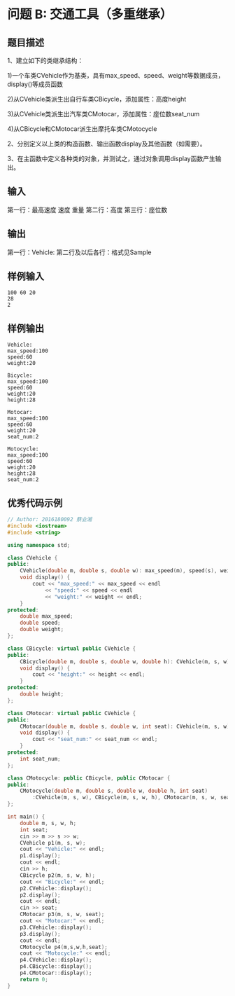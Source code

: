 # 问题 B: 交通工具（多重继承）

## 题目描述

1、建立如下的类继承结构：

1)一个车类CVehicle作为基类，具有max_speed、speed、weight等数据成员，display()等成员函数

2)从CVehicle类派生出自行车类CBicycle，添加属性：高度height

3)从CVehicle类派生出汽车类CMotocar，添加属性：座位数seat_num

4)从CBicycle和CMotocar派生出摩托车类CMotocycle

2、分别定义以上类的构造函数、输出函数display及其他函数（如需要）。

3、在主函数中定义各种类的对象，并测试之，通过对象调用display函数产生输出。

## 输入

第一行：最高速度 速度 重量 第二行：高度 第三行：座位数

## 输出

第一行：Vehicle: 第二行及以后各行：格式见Sample

## 样例输入
```
100 60 20
28
2
```

## 样例输出
```
Vehicle:
max_speed:100
speed:60
weight:20

Bicycle:
max_speed:100
speed:60
weight:20
height:28

Motocar:
max_speed:100
speed:60
weight:20
seat_num:2

Motocycle:
max_speed:100
speed:60
weight:20
height:28
seat_num:2
```

## 优秀代码示例
```C++
// Author: 2016180092 蔡业湘
#include <iostream>
#include <string>

using namespace std;

class CVehicle {
public:
    CVehicle(double m, double s, double w): max_speed(m), speed(s), weight(w) {}
    void display() {
        cout << "max_speed:" << max_speed << endl
            << "speed:" << speed << endl
            << "weight:" << weight << endl;
    }
protected:
    double max_speed;
    double speed;
    double weight;
};

class CBicycle: virtual public CVehicle {
public:
    CBicycle(double m, double s, double w, double h): CVehicle(m, s, w), height(h) {}
    void display() {
        cout << "height:" << height << endl;
    }
protected:
    double height;
};

class CMotocar: virtual public CVehicle {
public:
    CMotocar(double m, double s, double w, int seat): CVehicle(m, s, w), seat_num(seat) {}
    void display() {
        cout << "seat_num:" << seat_num << endl;
    }
protected:
    int seat_num;
};

class CMotocycle: public CBicycle, public CMotocar {
public:
    CMotocycle(double m, double s, double w, double h, int seat)
        :CVehicle(m, s, w), CBicycle(m, s, w, h), CMotocar(m, s, w, seat) {}
};

int main() {
    double m, s, w, h;
    int seat;
    cin >> m >> s >> w;
    CVehicle p1(m, s, w);
    cout << "Vehicle:" << endl;
    p1.display();
    cout << endl;
    cin >> h;
    CBicycle p2(m, s, w, h);
    cout << "Bicycle:" << endl;
    p2.CVehicle::display();
    p2.display();
    cout << endl;
    cin >> seat;
    CMotocar p3(m, s, w, seat);
    cout << "Motocar:" << endl;
    p3.CVehicle::display();
    p3.display();
    cout << endl;
    CMotocycle p4(m,s,w,h,seat);
    cout << "Motocycle:" << endl;
    p4.CVehicle::display();
    p4.CBicycle::display();
    p4.CMotocar::display();
    return 0;
}

```